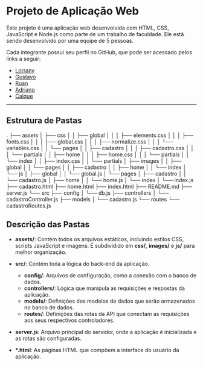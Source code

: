 # Projeto de Aplicação Web

Este projeto é uma aplicação web desenvolvida com HTML, CSS, JavaScript e Node.js como parte de um trabalho de faculdade. Ele está sendo desenvolvido por uma equipe de 5 pessoas.

Cada integrante possui seu perfil no GitHub, que pode ser acessado pelos links a seguir:
- [Lorrany](https://github.com/rannyara)
- [Gustavo](https://github.com/Lima-projects)
- [Ruan](https://github.com/ruanout1)
- [Adriano](https://github.com/Adrianotorres411)
- [Caique](https://github.com/caiquemrc)

---

## Estrutura de Pastas

.
├── assets
│   ├── css
│   │   ├── global
│   │   │   ├── elements.css
│   │   │   ├── fonts.css
│   │   │   ├── global.css
│   │   │   ├── normalize.css
│   │   │   └── variables.css
│   │   └── pages
│   │       ├── cadastro
│   │       │   ├── cadastro.css
│   │       │   └── partials
│   │       ├── home
│   │       │   ├── home.css
│   │       │   └── partials
│   │       └── index
│   │           ├── index.css
│   │           └── partials
│   ├── images
│   │   ├── global
│   │   └── pages
│   │       ├── cadastro
│   │       ├── home
│   │       └── index
│   └── js
│       ├── global
│       │   └── global.js
│       └── pages
│           ├── cadastro
│           │   └── cadastro.js
│           ├── home
│           │   └── home.js
│           └── index
│               └── index.js
├── cadastro.html
├── home.html
├── index.html
├── README.md
├── server.js
└── src
    ├── config
    │   └── db.js
    ├── controllers
    │   └── cadastroController.js
    ├── models
    │   └── cadastro.js
    └── routes
        └── cadastroRoutes.js


## Descrição das Pastas

- **assets/**: Contém todos os arquivos estáticos, incluindo estilos CSS, scripts JavaScript e imagens. É subdividido em **css/**, **images/** e **js/** para melhor organização.

- **src/**: Contém toda a lógica do back-end da aplicação.
  - **config/**: Arquivos de configuração, como a conexão com o banco de dados.
  - **controllers/**: Lógica que manipula as requisições e respostas da aplicação.
  - **models/**: Definições dos modelos de dados que serão armazenados no banco de dados.
  - **routes/**: Definições das rotas da API que conectam as requisições aos seus respectivos controladores.

- **server.js**: Arquivo principal do servidor, onde a aplicação é inicializada e as rotas são configuradas.

- **\*.html**: As páginas HTML que compõem a interface do usuário da aplicação.
